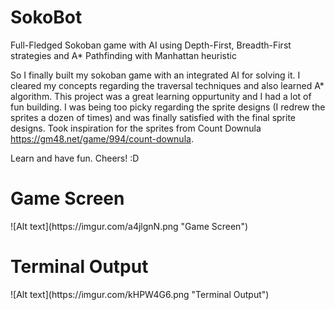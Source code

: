 # SokoBot
Full-Fledged Sokoban game with AI using Depth-First, Breadth-First strategies and A* Pathfinding with Manhattan heuristic

So I finally built my sokoban game with an integrated AI for solving it.
I cleared my concepts regarding the traversal techniques and also learned A* algorithm.
This project was a great learning oppurtunity and I had a lot of fun building.
I was being too picky regarding the sprite designs (I redrew the sprites a dozen of times) and was finally satisfied with the final sprite designs. Took inspiration for the sprites from  Count Downula https://gm48.net/game/994/count-downula.

Learn and have fun.
Cheers!
:D

<h1>Game Screen</h1>
![Alt text](https://imgur.com/a4jlgnN.png "Game Screen")

<h1>Terminal Output</h1>
![Alt text](https://imgur.com/kHPW4G6.png "Terminal Output")
